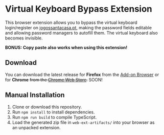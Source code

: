 # Virtual Keyboard Bypass Extension

This browser extension allows you to bypass the virtual keyboard login/register on [jogossantacasa.pt](https://www.jogossantacasa.pt/), making the password fields editable and allowing password managers to autofill them. The virtual keyboard also becomes invisible.

**BONUS: Copy paste also works when using this extension!**

## Download

You can download the latest release for **Firefox** from the [Add-on Browser](https://addons.mozilla.org/en-US/firefox/addon/jsc-unlocker/) or for **Chrome** ~~from the [Chrome Web Store](https://chrome.google.com/webstore/detail/jsc-unlocker/).~~ SOON!

## Manual Installation

1. Clone or download this repository.
2. Run `npm install` to install dependencies.
3. Run `npm run build` to compile TypeScript.
4. Load the generated zip file in `web-ext-artifacts/` into your browser as an unpacked extension.
